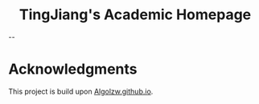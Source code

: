
<h1 align="center">
TingJiang's Academic Homepage
</h1>
--

# Acknowledgments

This project is build upon [Algolzw.github.io](https://github.com/Algolzw/Algolzw.github.io).
